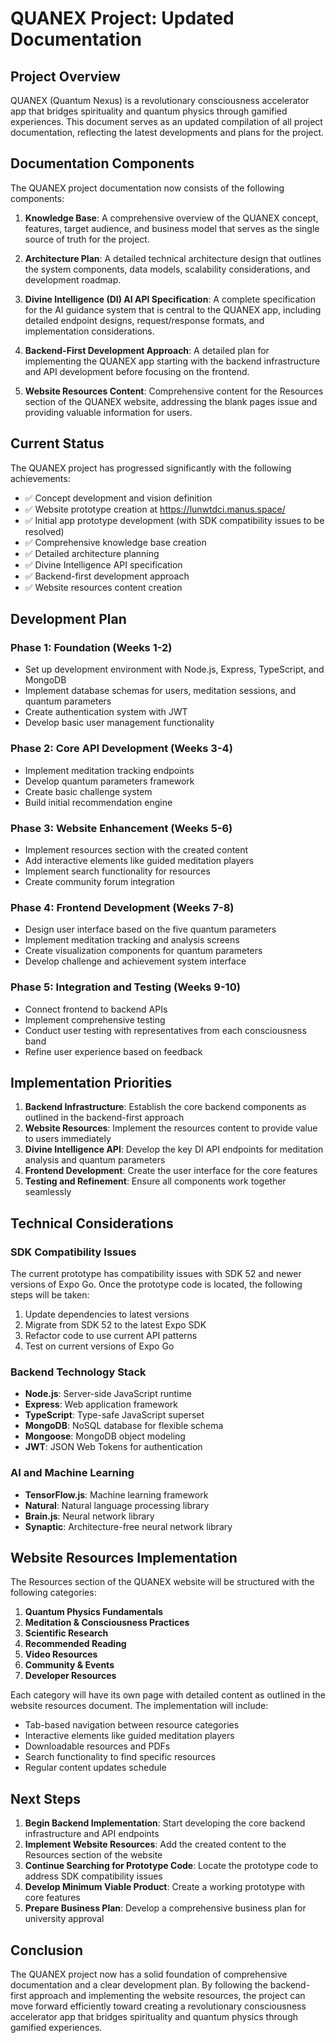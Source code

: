 # QUANEX Project: Updated Documentation

## Project Overview

QUANEX (Quantum Nexus) is a revolutionary consciousness accelerator app that bridges spirituality and quantum physics through gamified experiences. This document serves as an updated compilation of all project documentation, reflecting the latest developments and plans for the project.

## Documentation Components

The QUANEX project documentation now consists of the following components:

1. **Knowledge Base**: A comprehensive overview of the QUANEX concept, features, target audience, and business model that serves as the single source of truth for the project.

2. **Architecture Plan**: A detailed technical architecture design that outlines the system components, data models, scalability considerations, and development roadmap.

3. **Divine Intelligence (DI) AI API Specification**: A complete specification for the AI guidance system that is central to the QUANEX app, including detailed endpoint designs, request/response formats, and implementation considerations.

4. **Backend-First Development Approach**: A detailed plan for implementing the QUANEX app starting with the backend infrastructure and API development before focusing on the frontend.

5. **Website Resources Content**: Comprehensive content for the Resources section of the QUANEX website, addressing the blank pages issue and providing valuable information for users.

## Current Status

The QUANEX project has progressed significantly with the following achievements:

- ✅ Concept development and vision definition
- ✅ Website prototype creation at https://lunwtdci.manus.space/
- ✅ Initial app prototype development (with SDK compatibility issues to be resolved)
- ✅ Comprehensive knowledge base creation
- ✅ Detailed architecture planning
- ✅ Divine Intelligence API specification
- ✅ Backend-first development approach
- ✅ Website resources content creation

## Development Plan

### Phase 1: Foundation (Weeks 1-2)

- Set up development environment with Node.js, Express, TypeScript, and MongoDB
- Implement database schemas for users, meditation sessions, and quantum parameters
- Create authentication system with JWT
- Develop basic user management functionality

### Phase 2: Core API Development (Weeks 3-4)

- Implement meditation tracking endpoints
- Develop quantum parameters framework
- Create basic challenge system
- Build initial recommendation engine

### Phase 3: Website Enhancement (Weeks 5-6)

- Implement resources section with the created content
- Add interactive elements like guided meditation players
- Implement search functionality for resources
- Create community forum integration

### Phase 4: Frontend Development (Weeks 7-8)

- Design user interface based on the five quantum parameters
- Implement meditation tracking and analysis screens
- Create visualization components for quantum parameters
- Develop challenge and achievement system interface

### Phase 5: Integration and Testing (Weeks 9-10)

- Connect frontend to backend APIs
- Implement comprehensive testing
- Conduct user testing with representatives from each consciousness band
- Refine user experience based on feedback

## Implementation Priorities

1. **Backend Infrastructure**: Establish the core backend components as outlined in the backend-first approach
2. **Website Resources**: Implement the resources content to provide value to users immediately
3. **Divine Intelligence API**: Develop the key DI API endpoints for meditation analysis and quantum parameters
4. **Frontend Development**: Create the user interface for the core features
5. **Testing and Refinement**: Ensure all components work together seamlessly

## Technical Considerations

### SDK Compatibility Issues

The current prototype has compatibility issues with SDK 52 and newer versions of Expo Go. Once the prototype code is located, the following steps will be taken:

1. Update dependencies to latest versions
2. Migrate from SDK 52 to the latest Expo SDK
3. Refactor code to use current API patterns
4. Test on current versions of Expo Go

### Backend Technology Stack

- **Node.js**: Server-side JavaScript runtime
- **Express**: Web application framework
- **TypeScript**: Type-safe JavaScript superset
- **MongoDB**: NoSQL database for flexible schema
- **Mongoose**: MongoDB object modeling
- **JWT**: JSON Web Tokens for authentication

### AI and Machine Learning

- **TensorFlow.js**: Machine learning framework
- **Natural**: Natural language processing library
- **Brain.js**: Neural network library
- **Synaptic**: Architecture-free neural network library

## Website Resources Implementation

The Resources section of the QUANEX website will be structured with the following categories:

1. **Quantum Physics Fundamentals**
2. **Meditation & Consciousness Practices**
3. **Scientific Research**
4. **Recommended Reading**
5. **Video Resources**
6. **Community & Events**
7. **Developer Resources**

Each category will have its own page with detailed content as outlined in the website resources document. The implementation will include:

- Tab-based navigation between resource categories
- Interactive elements like guided meditation players
- Downloadable resources and PDFs
- Search functionality to find specific resources
- Regular content updates schedule

## Next Steps

1. **Begin Backend Implementation**: Start developing the core backend infrastructure and API endpoints
2. **Implement Website Resources**: Add the created content to the Resources section of the website
3. **Continue Searching for Prototype Code**: Locate the prototype code to address SDK compatibility issues
4. **Develop Minimum Viable Product**: Create a working prototype with core features
5. **Prepare Business Plan**: Develop a comprehensive business plan for university approval

## Conclusion

The QUANEX project now has a solid foundation of comprehensive documentation and a clear development plan. By following the backend-first approach and implementing the website resources, the project can move forward efficiently toward creating a revolutionary consciousness accelerator app that bridges spirituality and quantum physics through gamified experiences.
